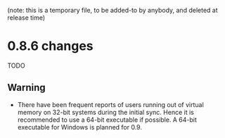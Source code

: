 (note: this is a temporary file, to be added-to by anybody, and deleted at
release time)

0.8.6 changes
=============

TODO

Warning
--------

- There have been frequent reports of users running out of virtual memory on 32-bit systems
  during the initial sync.
  Hence it is recommended to use a 64-bit executable if possible.
  A 64-bit executable for Windows is planned for 0.9.

